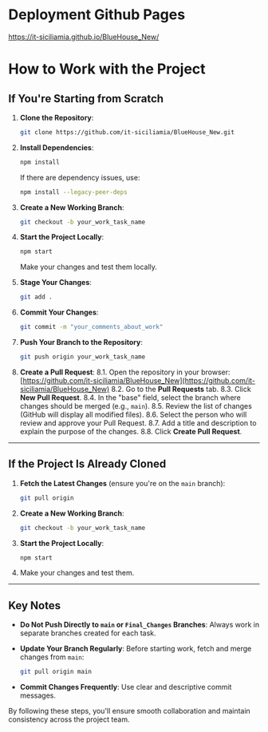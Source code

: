 # Deployment Github Pages

https://it-siciliamia.github.io/BlueHouse_New/

# How to Work with the Project

## If You're Starting from Scratch

1. **Clone the Repository**:

   ```bash
   git clone https://github.com/it-siciliamia/BlueHouse_New.git
   ```

2. **Install Dependencies**:

   ```bash
   npm install
   ```

   If there are dependency issues, use:

   ```bash
   npm install --legacy-peer-deps
   ```

3. **Create a New Working Branch**:

   ```bash
   git checkout -b your_work_task_name
   ```

4. **Start the Project Locally**:

   ```bash
   npm start
   ```

   Make your changes and test them locally.

5. **Stage Your Changes**:

   ```bash
   git add .
   ```

6. **Commit Your Changes**:

   ```bash
   git commit -m "your_comments_about_work"
   ```

7. **Push Your Branch to the Repository**:

   ```bash
   git push origin your_work_task_name
   ```

8. **Create a Pull Request**:
   8.1. Open the repository in your browser:
   [https://github.com/it-siciliamia/BlueHouse_New](https://github.com/it-siciliamia/BlueHouse_New)
   8.2. Go to the **Pull Requests** tab.
   8.3. Click **New Pull Request**.
   8.4. In the "base" field, select the branch where changes should be merged (e.g., `main`).
   8.5. Review the list of changes (GitHub will display all modified files).
   8.6. Select the person who will review and approve your Pull Request.
   8.7. Add a title and description to explain the purpose of the changes.
   8.8. Click **Create Pull Request**.

---

## If the Project Is Already Cloned

1. **Fetch the Latest Changes** (ensure you're on the `main` branch):

   ```bash
   git pull origin
   ```

2. **Create a New Working Branch**:

   ```bash
   git checkout -b your_work_task_name
   ```

3. **Start the Project Locally**:

   ```bash
   npm start
   ```

4. Make your changes and test them.

---

## Key Notes

- **Do Not Push Directly to `main` or `Final_Changes` Branches**:
  Always work in separate branches created for each task.

- **Update Your Branch Regularly**:
  Before starting work, fetch and merge changes from `main`:

  ```bash
  git pull origin main
  ```

- **Commit Changes Frequently**:
  Use clear and descriptive commit messages.

By following these steps, you'll ensure smooth collaboration and maintain consistency across the project team.
